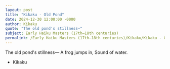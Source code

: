 ```yaml
---
layout: post
title: "Kikaku - Old Pond"
date: 2024-12-30 12:00:00 -0000
author: Kikaku
quote: "The old pond's stillness—"
subject: Early Haiku Masters (17th–18th centuries)
permalink: /Early Haiku Masters (17th–18th centuries)/Kikaku/Kikaku - Old Pond
---
```


The old pond's stillness—
A frog jumps in,
Sound of water.

- Kikaku
